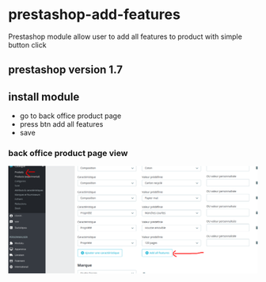 # prestashop-add-features
Prestashop module allow user to add all features to product with simple button click

## prestashop version 1.7

## install module 
 * go to back office product page
 * press btn add all features 
 * save 
### back office product page view 
 ![img.png](img.png)